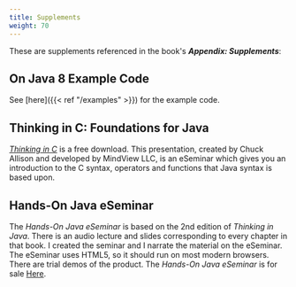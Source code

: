 ```yaml
---
title: Supplements
weight: 70
---
```


These are supplements referenced in the book's ***Appendix: Supplements***:

On Java 8 Example Code
----------------------

See [here]({{< ref "/examples" >}}) for the example code.

Thinking in C: Foundations for Java
-----------------------------------

[*Thinking in C*](https://archive.org/details/ThinkingInC) is a free download.
This presentation, created by Chuck Allison and developed by MindView LLC, is
an eSeminar which gives you an introduction to the C syntax, operators and
functions that Java syntax is based upon.

Hands-On Java eSeminar
----------------------

The *Hands-On Java eSeminar* is based on the 2nd edition of *Thinking in Java*.
There is an audio lecture and slides corresponding to every chapter in that
book. I created the seminar and I narrate the material on the eSeminar. The
eSeminar uses HTML5, so it should run on most modern browsers. There are trial
demos of the product. The *Hands-On Java eSeminar* is for sale
[Here](https://gumroad.com/l/HandsOnJava).
